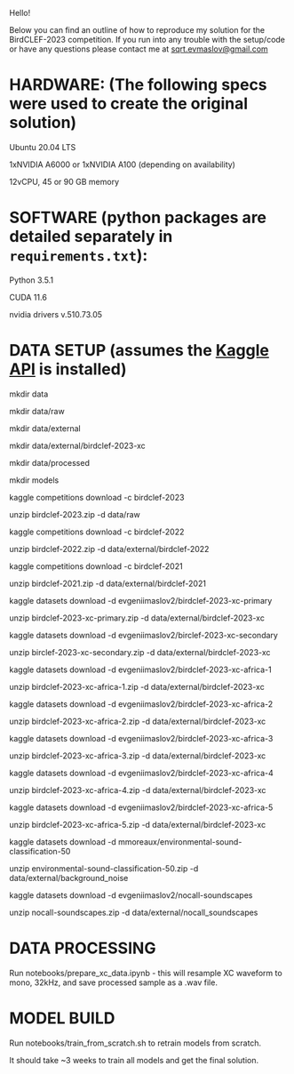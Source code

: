 Hello!

Below you can find an outline of how to reproduce my solution for the BirdCLEF-2023 competition.
If you run into any trouble with the setup/code or have any questions please contact me at sqrt.evmaslov@gmail.com



# HARDWARE: (The following specs were used to create the original solution)

Ubuntu 20.04 LTS

1xNVIDIA A6000 or 1xNVIDIA A100 (depending on availability)

12vCPU, 45 or 90 GB memory


# SOFTWARE (python packages are detailed separately in `requirements.txt`):

Python 3.5.1

CUDA 11.6

nvidia drivers v.510.73.05



# DATA SETUP (assumes the [Kaggle API](https://github.com/Kaggle/kaggle-api) is installed)


mkdir data

mkdir data/raw

mkdir data/external

mkdir data/external/birdclef-2023-xc

mkdir data/processed

mkdir models

kaggle competitions download -c birdclef-2023

unzip birdclef-2023.zip -d data/raw

kaggle competitions download -c birdclef-2022

unzip birdclef-2022.zip -d data/external/birdclef-2022

kaggle competitions download -c birdclef-2021

unzip birdclef-2021.zip -d data/external/birdclef-2021

kaggle datasets download -d evgeniimaslov2/birdclef-2023-xc-primary

unzip birdclef-2023-xc-primary.zip -d data/external/birdclef-2023-xc

kaggle datasets download -d evgeniimaslov2/birclef-2023-xc-secondary

unzip birclef-2023-xc-secondary.zip -d data/external/birdclef-2023-xc

kaggle datasets download -d evgeniimaslov2/birdclef-2023-xc-africa-1

unzip birdclef-2023-xc-africa-1.zip -d data/external/birdclef-2023-xc

kaggle datasets download -d evgeniimaslov2/birdclef-2023-xc-africa-2

unzip birdclef-2023-xc-africa-2.zip -d data/external/birdclef-2023-xc

kaggle datasets download -d evgeniimaslov2/birdclef-2023-xc-africa-3

unzip birdclef-2023-xc-africa-3.zip -d data/external/birdclef-2023-xc

kaggle datasets download -d evgeniimaslov2/birdclef-2023-xc-africa-4

unzip birdclef-2023-xc-africa-4.zip -d data/external/birdclef-2023-xc

kaggle datasets download -d evgeniimaslov2/birdclef-2023-xc-africa-5

unzip birdclef-2023-xc-africa-5.zip -d data/external/birdclef-2023-xc

kaggle datasets download -d mmoreaux/environmental-sound-classification-50

unzip environmental-sound-classification-50.zip -d data/external/background_noise

kaggle datasets download -d evgeniimaslov2/nocall-soundscapes

unzip nocall-soundscapes.zip -d data/external/nocall_soundscapes


# DATA PROCESSING

Run notebooks/prepare_xc_data.ipynb - this will resample XC waveform to mono, 32kHz, and save processed sample as a .wav file.


# MODEL BUILD

Run notebooks/train_from_scratch.sh to retrain models from scratch.

It should take ~3 weeks to train all models and get the final solution.




